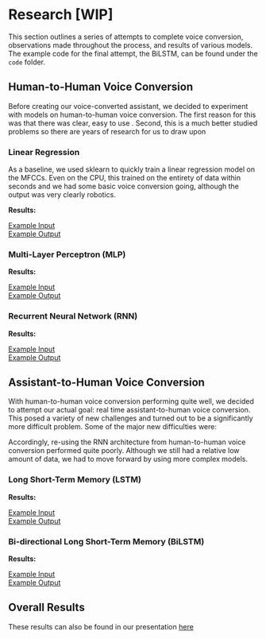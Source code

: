 # Research [WIP]

This section outlines a series of attempts to complete voice conversion, observations made throughout the process, and results of various models. The example code for the final attempt, the BiLSTM, can be found under the `code` folder.

## Human-to-Human Voice Conversion

Before creating our voice-converted assistant, we decided to experiment with models on human-to-human voice conversion. The first reason for this was that there was clear, easy to use . Second, this is a much better studied problems so there are years of research for us to draw upon 

### Linear Regression

As a baseline, we used sklearn to quickly train a linear regression model on the MFCCs. Even on the CPU, this trained on the entirety of data within seconds and we had some basic voice conversion going, although the output was very clearly robotics.

**Results:**

[Example Input]() \
[Example Output]()

### Multi-Layer Perceptron (MLP)

**Results:**

[Example Input]() \
[Example Output]()

### Recurrent Neural Network (RNN)

**Results:**

[Example Input]() \
[Example Output]()

## Assistant-to-Human Voice Conversion

With human-to-human voice conversion performing quite well, we decided to attempt our actual goal: real time assistant-to-human voice conversion. This posed a variety of new challenges and turned out to be a significantly more difficult problem. Some of the major new difficulties were:

Accordingly, re-using the RNN architecture from human-to-human voice conversion performed quite poorly. Although we still had a relative low amount of data, we had to move forward by using more complex models.

### Long Short-Term Memory (LSTM)

**Results:**

[Example Input]() \
[Example Output]()

### Bi-directional Long Short-Term Memory (BiLSTM)

**Results:**

[Example Input]() \
[Example Output]()

## Overall Results


These results can also be found in our presentation [here](https://docs.google.com/presentation/d/1nLFZPVwVGFXDhbRbeFxIbF5qrEZdSSqoMhxTUgtZWqs/edit#slide=id.g105783f6fe8_13_2)
